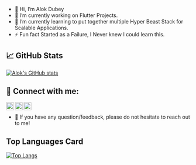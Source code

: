 - 👋 Hi, I’m Alok Dubey
- 🔭 I’m currently working on Flutter Projects.
- 🌱 I’m currently learning to put together multiple Hyper Beast Stack for Scalable Applications.
- ⚡ Fun fact Started as a Failure, I Never knew I could learn this.



## 📈 GitHub Stats 

[![Alok's GitHub stats](https://github-readme-stats.vercel.app/api?username=alok2811&show_icons=true)](https://github.com/alok2811/github-readme-stats)

## 👋 Connect with me:

<a href="https://www.linkedin.com/in/alok-dubey-02ba331b6/"><img align="left" src="https://raw.githubusercontent.com/yushi1007/yushi1007/main/images/linkedin.svg" alt="Alok Dubey | LinkedIn" width="21px"/></a>
<a href="https://www.instagram.com/flutter_coding_/"><img align="left" src="https://raw.githubusercontent.com/yushi1007/yushi1007/main/images/instagram.svg" alt="Alok Dubey | Instagram" width="21px"/></a>
<a href="https://yushi95.medium.com/"><img align="left" src="https://raw.githubusercontent.com/yushi1007/yushi1007/main/images/medium.svg" alt="Yu Shi | Medium" width="21px"/></a>
</br>
- 💬 If you have any question/feedback, please do not hesitate to reach out to me!

## Top Languages Card

[![Top Langs](https://github-readme-stats.vercel.app/api/top-langs/?username=alok2811)](https://github.com/alok2811/github-readme-stats)


<!---
alok2811/alok2811 is a ✨ special ✨ repository because its `README.md` (this file) appears on your GitHub profile.
You can click the Preview link to take a look at your changes.
--->
